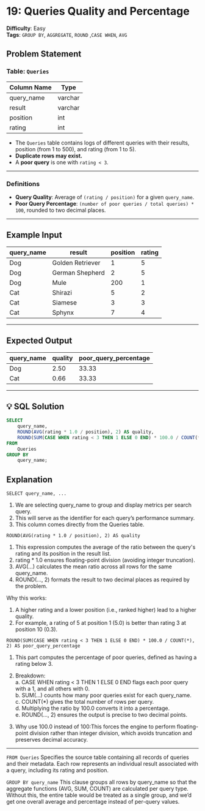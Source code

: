 # 19: Queries Quality and Percentage
**Difficulty**: Easy  
**Tags**:  `GROUP BY`, `AGGREGATE`, `ROUND` ,`CASE WHEN`, `AVG`
## Problem Statement

### Table: `Queries`

| Column Name | Type    |
|-------------|---------|
| query_name  | varchar |
| result      | varchar |
| position    | int     |
| rating      | int     |

- The `Queries` table contains logs of different queries with their results, position (from 1 to 500), and rating (from 1 to 5).
- **Duplicate rows may exist.**
- A **poor query** is one with `rating < 3`.

---

### Definitions

- **Query Quality**: Average of `(rating / position)` for a given `query_name`.
- **Poor Query Percentage**: `(number of poor queries / total queries) * 100`, rounded to two decimal places.

---

## Example Input

| query_name | result           | position | rating |
|------------|------------------|----------|--------|
| Dog        | Golden Retriever | 1        | 5      |
| Dog        | German Shepherd  | 2        | 5      |
| Dog        | Mule             | 200      | 1      |
| Cat        | Shirazi          | 5        | 2      |
| Cat        | Siamese          | 3        | 3      |
| Cat        | Sphynx           | 7        | 4      |

---

## Expected Output

| query_name | quality | poor_query_percentage |
|------------|---------|-----------------------|
| Dog        | 2.50    | 33.33                 |
| Cat        | 0.66    | 33.33                 |

---

## 💡 SQL Solution

```sql
SELECT 
    query_name,
    ROUND(AVG(rating * 1.0 / position), 2) AS quality,
    ROUND(SUM(CASE WHEN rating < 3 THEN 1 ELSE 0 END) * 100.0 / COUNT(*), 2) AS poor_query_percentage
FROM 
    Queries
GROUP BY 
    query_name;
```
## Explanation
```SELECT query_name, ...```
1. We are selecting query_name to group and display metrics per search query.
2. This will serve as the identifier for each query’s performance summary.
3. This column comes directly from the Queries table.

```ROUND(AVG(rating * 1.0 / position), 2) AS quality```
1. This expression computes the average of the ratio between the query's rating and its position in the result list.
2. rating * 1.0 ensures floating-point division (avoiding integer truncation).
3. AVG(...) calculates the mean ratio across all rows for the same query_name.
4. ROUND(..., 2) formats the result to two decimal places as required by the problem.

Why this works:
1. A higher rating and a lower position (i.e., ranked higher) lead to a higher quality.
2. For example, a rating of 5 at position 1 (5.0) is better than rating 3 at position 10 (0.3).

```ROUND(SUM(CASE WHEN rating < 3 THEN 1 ELSE 0 END) * 100.0 / COUNT(*), 2) AS poor_query_percentage```
1. This part computes the percentage of poor queries, defined as having a rating below 3.
2. Breakdown:<br>
   a. CASE WHEN rating < 3 THEN 1 ELSE 0 END flags each poor query with a 1, and all others with 0.<br>
   b. SUM(...) counts how many poor queries exist for each query_name.<br>
   c. COUNT(*) gives the total number of rows per query.<br>
   d. Multiplying the ratio by 100.0 converts it into a percentage.<br>
   e. ROUND(..., 2) ensures the output is precise to two decimal points.<br>

3. Why use 100.0 instead of 100:This forces the engine to perform floating-point division rather than integer division, which avoids truncation and preserves decimal accuracy.
---

```FROM Queries```
Specifies the source table containing all records of queries and their metadata.
Each row represents an individual result associated with a query, including its rating and position.

```GROUP BY query_name```
This clause groups all rows by query_name so that the aggregate functions (AVG, SUM, COUNT) are calculated per query type.
Without this, the entire table would be treated as a single group, and we’d get one overall average and percentage instead of per-query values.
